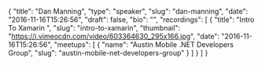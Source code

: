{
  "title": "Dan Manning",
  "type": "speaker",
  "slug": "dan-manning",
  "date": "2016-11-16T15:26:56",
  "draft": false,
  "bio": "",
  "recordings": [
    {
      "title": "Intro To Xamarin ",
      "slug": "intro-to-xamarin",
      "thumbnail": "https://i.vimeocdn.com/video/603364630_295x166.jpg",
      "date": "2016-11-16T15:26:56",
      "meetups": [
        {
          "name": "Austin Mobile .NET Developers Group",
          "slug": "austin-mobile-net-developers-group"
        }
      ]
    }
  ]
}